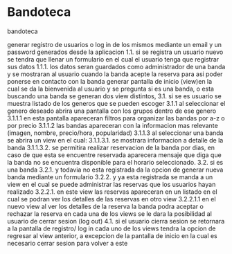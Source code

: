 # Bandoteca

bandoteca

generar registro de usuarios o log in de los mismos mediante un email y un password generados desde la aplicacion
1.1. si se registra un usuario nuevo se tendra que llenar un formulario en el cual el usuario tenga que registrar sus datos 1.1.1. los datos seran guardados como administrador de una banda y se mostraran al usuario cuando la banda acepte la reserva para asi poder ponerse en contacto con la banda
generar pantalla de inicio (view)en la cual se da la bienvenida al usuario y se pregunta si es una banda, o esta buscando una banda se generan dos view distintos,
3.1. si se es usuario se muestra listado de los generos que se pueden escoger 3.1.1 al seleccionar el genero deseado abrira una pantalla con los grupos dentro de ese genero 3.1.1.1 en esta pantalla apareceran filtros para organizar las bandas por a-z o por precio 3.1.1.2 las bandas apareceran con la informacion mas relevante (imagen, nombre, precio/hora, popularidad) 3.1.1.3 al seleccionar una banda se abrira un view en el cual: 3.1.1.3.1. se mostrara informacion a detalle de la banda 3.1.1.3.2. se permitira realizar reservacion de la banda por dias, en caso de que esta se encuentre reservada aparecera mensaje que diga que la banda no se encuentra disponible para el horario seleccionado.
3.2. si es una banda
3.2.1. y todavia no esta registrada da la opcion de generar nueva banda mediante un formulario
3.2.2. y ya esta registrada se manda a un view en el cual se puede administrar las reservas que los usuarios hayan realizado 3.2.2.1. en este view las reservas apareceran en un listado en el cual se podran ver los detalles de las reservas en otro view 3.2.2.1.1 en el nuevo view al ver los detalles de la reserva la banda podra aceptar o rechazar la reserva
en cada una de los views se le dara la posibilidad al usuario de cerrar sesion (log out) 4.1. si el usuario cierra sesion se retornara a la pantalla de registro/ log in
cada uno de los views tendra la opcion de regresar al view anterior, a excepcion de la pantalla de inicio en la cual es necesario cerrar sesion para volver a este
